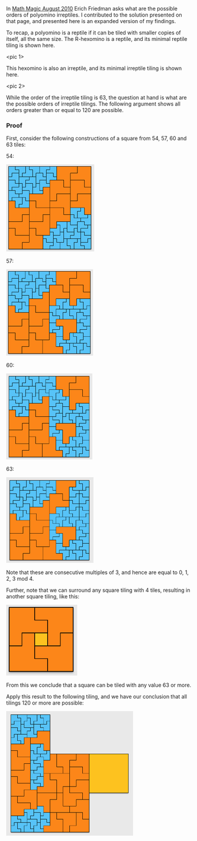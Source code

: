 In [Math Magic August 2010](https://erich-friedman.github.io/mathmagic/0810.html) Erich Friedman asks what are the possible orders of polyomino irreptiles. I contributed to the solution presented on that 
page, and presented here is an expanded version of my findings. 

To recap, a polyomino is a reptile if it can be tiled with smaller copies of itself, all the same size. The R-hexomino is a reptile, and its minimal 
reptile tiling is shown here. 

<pic 1>

This hexomino is also an irreptile, and its minimal irreptile tiling is shown here. 

<pic 2> 

While the order of the irreptile tiling is 63, the question at hand is what are the possible orders of irreptile tilings. The following argument shows 
all orders greater than or equal to 120 are possible. 
  
### Proof
First, consider the following constructions of a square from 54, 57, 60 and 63 tiles:

54: 

![54](/assets/images/2022-09-04/pic-3.png "54")

57: 

![57](/assets/images/2022-09-04/pic-4.png "57")

60: 

![60](/assets/images/2022-09-04/pic-5.png "60")

63: 

![63](/assets/images/2022-09-04/pic-6.png "63")

Note that these are consecutive multiples of 3, and hence are equal to 0, 1, 2, 3 mod 4. 

Further, note that we can surround any square tiling with 4 tiles, resulting in another square tiling, like this:

![pic-7](/assets/images/2022-09-04/pic-7.png "pic-7")

From this we conclude that a square can be tiled with any value 63 or more. 

Apply this result to the following tiling, and we have our conclusion that all tilings 120 or more are possible:

![pic-8](/assets/images/2022-09-04/pic-8.png "pic-8")




